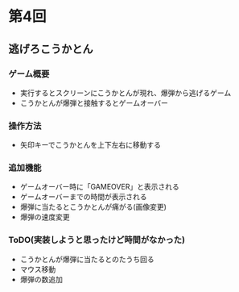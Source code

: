 # 第4回
## 逃げろこうかとん
### ゲーム概要
- 実行するとスクリーンにこうかとんが現れ、爆弾から逃げるゲーム
- こうかとんが爆弾と接触するとゲームオーバー
### 操作方法
- 矢印キーでこうかとんを上下左右に移動する
### 追加機能
- ゲームオーバー時に「GAMEOVER」と表示される
- ゲームオーバーまでの時間が表示される
- 爆弾に当たるとこうかとんが痛がる(画像変更)
- 爆弾の速度変更

### ToDO(実装しようと思ったけど時間がなかった)
- こうかとんが爆弾に当たるとのたうち回る
- マウス移動
- 爆弾の数追加